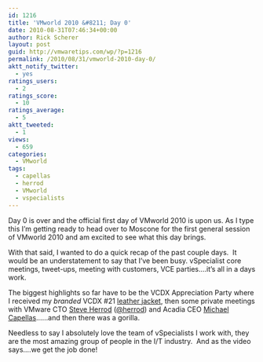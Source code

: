 ```yaml
---
id: 1216
title: 'VMworld 2010 &#8211; Day 0'
date: 2010-08-31T07:46:34+00:00
author: Rick Scherer
layout: post
guid: http://vmwaretips.com/wp/?p=1216
permalink: /2010/08/31/vmworld-2010-day-0/
aktt_notify_twitter:
  - yes
ratings_users:
  - 2
ratings_score:
  - 10
ratings_average:
  - 5
aktt_tweeted:
  - 1
views:
  - 659
categories:
  - VMworld
tags:
  - capellas
  - herrod
  - VMworld
  - vspecialists
---
```

Day 0 is over and the official first day of VMworld 2010 is upon us. As I type this I&#8217;m getting ready to head over to Moscone for the first general session of VMworld 2010 and am excited to see what this day brings.

With that said, I wanted to do a quick recap of the past couple days.  It would be an understatement to say that I&#8217;ve been busy. vSpecialist core meetings, tweet-ups, meeting with customers, VCE parties&#8230;.it&#8217;s all in a days work.

The biggest highlights so far have to be the VCDX Appreciation Party where I received my _branded_ VCDX #21 <a href="http://twitpic.com/2jub78" target="_blank">leather jacket</a>, then some private meetings with VMware CTO <a href="http://twitpic.com/2jpumb" target="_blank">Steve Herrod</a> (<a href="http://www.twitter.com/herrod" target="_blank">@herrod</a>) and Acadia CEO <a href="http://twitpic.com/2jpi7q" target="_blank">Michael Capellas</a>&#8230;&#8230;and then there was a gorilla.



Needless to say I absolutely love the team of vSpecialists I work with, they are the most amazing group of people in the I/T industry.  And as the video says&#8230;.we get the job done!
